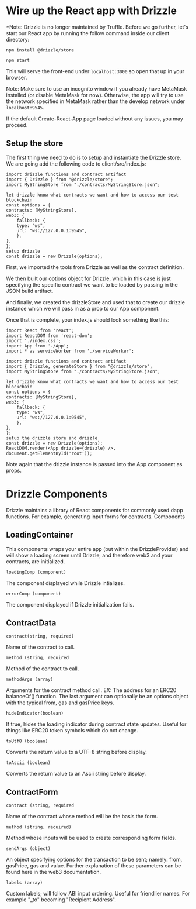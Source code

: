 # Wire up the React app with Drizzle
*Note: Drizzle is no longer maintained by Truffle.
Before we go further, let's start our React app by running the follow command inside our client directory:

    npm install @drizzle/store

    npm start


This will serve the front-end under `localhost:3000` so open that up in your browser.

Note: Make sure to use an incognito window if you already have MetaMask installed (or disable MetaMask for now). Otherwise, the app will try to use the network specified in MetaMask rather than the develop network under `localhost:9545`.

If the default Create-React-App page loaded without any issues, you may proceed.

## Setup the store
The first thing we need to do is to setup and instantiate the Drizzle store. We are going add the following code to client/src/index.js:

    import drizzle functions and contract artifact
    import { Drizzle } from "@drizzle/store";
    import MyStringStore from "./contracts/MyStringStore.json";

    let drizzle know what contracts we want and how to access our test blockchain
    const options = {
    contracts: [MyStringStore],
    web3: {
        fallback: {
        type: "ws",
        url: "ws://127.0.0.1:9545",
        },
    },
    };
    setup drizzle
    const drizzle = new Drizzle(options);



First, we imported the tools from Drizzle as well as the contract definition.

We then built our options object for Drizzle, which in this case is just specifying the specific contract we want to be loaded by passing in the JSON build artifact.

And finally, we created the drizzleStore and used that to create our drizzle instance which we will pass in as a prop to our App component.

Once that is complete, your index.js should look something like this:

    import React from 'react';
    import ReactDOM from 'react-dom';
    import './index.css';
    import App from './App';
    import * as serviceWorker from './serviceWorker';

    import drizzle functions and contract artifact
    import { Drizzle, generateStore } from "@drizzle/store";
    import MyStringStore from "./contracts/MyStringStore.json";

    let drizzle know what contracts we want and how to access our test blockchain
    const options = {
    contracts: [MyStringStore],
    web3: {
        fallback: {
        type: "ws",
        url: "ws://127.0.0.1:9545",
        },
    },
    };
    setup the drizzle store and drizzle
    const drizzle = new Drizzle(options);
    ReactDOM.render(<App drizzle={drizzle} />, document.getElementById('root'));




Note again that the drizzle instance is passed into the App component as props.

# Drizzle Components
Drizzle maintains a library of React components for commonly used dapp functions. For example, generating input forms for contracts.
Components

## LoadingContainer

This components wraps your entire app (but within the DrizzleProvider) and will show a loading screen until Drizzle, and therefore web3 and your contracts, are initialized.

    loadingComp (component) 
The component displayed while Drizzle intializes.

    errorComp (component) 
The component displayed if Drizzle initialization fails.

## ContractData
    contract(string, required)
Name of the contract to call.

    method (string, required
Method of the contract to call.

    methodArgs (array) 
Arguments for the contract method call. EX: The address for an ERC20 balanceOf() function. The last argument can optionally be an options object with the typical from, gas and gasPrice keys.

    hideIndicator(boolean) 
If true, hides the loading indicator during contract state updates. Useful for things like ERC20 token symbols which do not change.

    toUtf8 (boolean) 
Converts the return value to a UTF-8 string before display.

    toAscii (boolean) 
Converts the return value to an Ascii string before display.

## ContractForm

    contract (string, required
Name of the contract whose method will be the basis the form.

    method (string, required) 
Method whose inputs will be used to create corresponding form fields.

    sendArgs (object) 
An object specifying options for the transaction to be sent; namely: from, gasPrice, gas and value. Further explanation of these parameters can be found here in the web3 documentation.

    labels (array) 
Custom labels; will follow ABI input ordering. Useful for friendlier names. For example "_to" becoming "Recipient Address".
